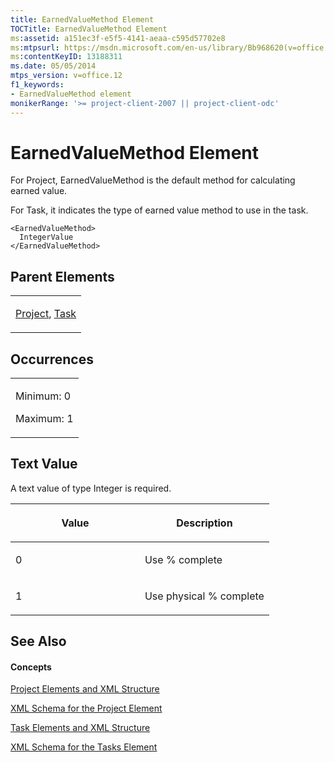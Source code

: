```yaml
---
title: EarnedValueMethod Element
TOCTitle: EarnedValueMethod Element
ms:assetid: a151ec3f-e5f5-4141-aeaa-c595d57702e8
ms:mtpsurl: https://msdn.microsoft.com/en-us/library/Bb968620(v=office.12)
ms:contentKeyID: 13188311
ms.date: 05/05/2014
mtps_version: v=office.12
f1_keywords:
- EarnedValueMethod element
monikerRange: '>= project-client-2007 || project-client-odc'
---
```


# EarnedValueMethod Element




For Project, EarnedValueMethod is the default method for calculating earned value.

For Task, it indicates the type of earned value method to use in the task.

    <EarnedValueMethod>
      IntegerValue
    </EarnedValueMethod>

## Parent Elements

<table>
<colgroup>
<col style="width: 100%" />
</colgroup>
<tbody>
<tr class="odd">
<td><p><a href="bb968701(v=office.12).md">Project</a>, <a href="bb968487(v=office.12).md">Task</a></p></td>
</tr>
</tbody>
</table>

## Occurrences

<table>
<colgroup>
<col style="width: 100%" />
</colgroup>
<tbody>
<tr class="odd">
<td><p>Minimum: 0</p>
<p>Maximum: 1</p></td>
</tr>
</tbody>
</table>

## Text Value

A text value of type Integer is required.

<table>
<colgroup>
<col style="width: 50%" />
<col style="width: 50%" />
</colgroup>
<thead>
<tr class="header">
<th><p>Value</p></th>
<th><p>Description</p></th>
</tr>
</thead>
<tbody>
<tr class="odd">
<td><p>0</p></td>
<td><p>Use % complete</p></td>
</tr>
<tr class="even">
<td><p>1</p></td>
<td><p>Use physical % complete</p></td>
</tr>
</tbody>
</table>

## See Also

#### Concepts

[Project Elements and XML Structure](project-elements-and-xml-structure.md)

[XML Schema for the Project Element](xml-schema-for-the-project-element.md)

[Task Elements and XML Structure](task-elements-and-xml-structure.md)

[XML Schema for the Tasks Element](xml-schema-for-the-tasks-element.md)

